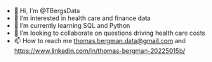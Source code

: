 - 👋 Hi, I’m @TBergsData
- 👀 I’m interested in health care and finance data
- 🌱 I’m currently learning SQL and Python
- 💞️ I’m looking to collaborate on questions driving health care costs
- 📫 How to reach me thomas.bergman.data@gmail.com and https://www.linkedin.com/in/thomas-bergman-20225015b/

<!---
TBergsData/TBergsData is a ✨ special ✨ repository because its `README.md` (this file) appears on your GitHub profile.
You can click the Preview link to take a look at your changes.
--->
